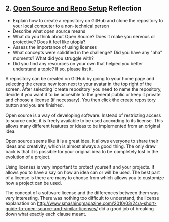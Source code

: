 ## 2. [Open Source and Repo Setup](2_set_up_repo/readme.md) Reflection

* Explain how to create a repository on GitHub and clone the repository to your local computer to a non-technical person
* Describe what open source means
* What do you think about Open Source? Does it make you nervous or protective? Does it feel like utopia?
* Assess the importance of using licenses
* What concepts were solidified in the challenge? Did you have any "aha" moments? What did you struggle with?
* Did you find any resources on your own that helped you better understand a topic? If so, please list it.


A repository can be created on GitHub by going to your home page and selecting the create new icon next to your avatar in the top right of the screen.  After selecting 'create repository' you need to name the repository, decide if you want it to be accesible to the general public or keep it private and choose a license (if necessary).  You then click the create repository button and you are finished.

Open source is a way of developing software.  Instead of restricting access to source code, it is freely available to be used according to its license.  This allows many different features or ideas to be implemented from an original idea.  

Open source seems like it is a great idea.  It allows everyone to share their ideas and creativity, which is almost always a good thing.  The only draw back is that it is possible for your original idea to be completely lost in the evolution of a project.

Using licenses is very important to protect yourself and your projects.  It allows you to have a say on how an idea can or will be used.  The best part of a license is there are many to choose from which allows you to customize how a project can be used.

The concept of a software license and the differences between them was very interesting.  There was nothing too difficult to understand, the license explanation on http://www.smashingmagazine.com/2010/03/24/a-short-guide-to-open-source-and-similar-licenses/ did a good job of breaking down what exactly each clause meant.

